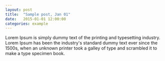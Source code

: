 ```yaml
---
layout: post
title:  "Sample post, Jan 01"
date:   2015-01-01 12:00:00
categories: example
---
```



Lorem Ipsum is simply dummy text of the printing and typesetting industry. Lorem Ipsum has been the industry's standard dummy text ever since the 1500s, when an unknown printer took a galley of type and scrambled it to make a type specimen book.
